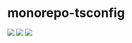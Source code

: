 # monorepo-tsconfig


[![](https://img.shields.io/github/package-json/v/sabinmarcu/monorepo-tsconfig)]() 
[![](https://img.shields.io/github/license/sabinmarcu/monorepo-tsconfig)]() 
[![](https://img.shields.io/badge/developed%20with-Yarn%202-blue)](https://github.com/yarnpkg/berry)
